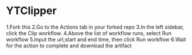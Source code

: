 # YTClipper
1.Fork this
2.Go to the Actions tab in your forked repo
3.In the left sidebar, click the Clip workflow.
4.Above the list of workflow runs, select Run workflow
5.Input the url,start and end time, then click Run workflow
6.Wait for the action to complete and download the artifact

